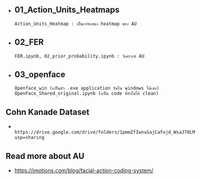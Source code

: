 

*	##	01_Action_Units_Heatmaps
		Action_Units_Heatmap : เป็นการแสดง heatmap ของ AU
*	##	02_FER
		FER.ipynb, 02_prior_probability.ipynb : วิเคราะห์ AU 
*	##	03_openface
		Openface_win (เเป็นตัว .exe application รันใน windows ได้เลย)
		OpenFace_Shared_original.ipynb (เเป็น code ที่ยังไม่ได้ clean)

		


##	Cohn Kanade Dataset
*		https://drive.google.com/drive/folders/1pmmZfIwnuSajCafojd_WsaJ70LMutHmM?usp=sharing

##	Read more about AU
*	https://imotions.com/blog/facial-action-coding-system/